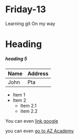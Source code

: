 # Friday-13
Learning git
On my way

# Heading 
##### heading 5

Name | Address
----- | -----
John | Pta


* Item 1
* Item 2
    * Item 2.1
    * item 2.2

You can even [link google](http://google.com)

you can even [go to AZ Academy](http://www.twintwee.com)
